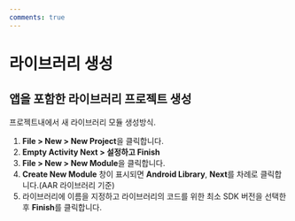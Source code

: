 ```yaml
---
comments: true
---
```


# 라이브러리 생성
## 앱을 포함한 라이브러리 프로젝트 생성

프로젝트내에서 새 라이브러리 모듈 생성방식.

1. **File > New > New Project**을 클릭합니다.
2. **Empty Activity Next > 설정하고 Finish**
3. **File > New > New Module**을 클릭합니다.
4. **Create New Module** 창이 표시되면 **Android Library**, **Next**를 차례로 클릭합니다.(AAR 라이브러리 기준)
5. 라이브러리에 이름을 지정하고 라이브러리의 코드를 위한 최소 SDK 버전을 선택한 후 **Finish**를 클릭합니다.


